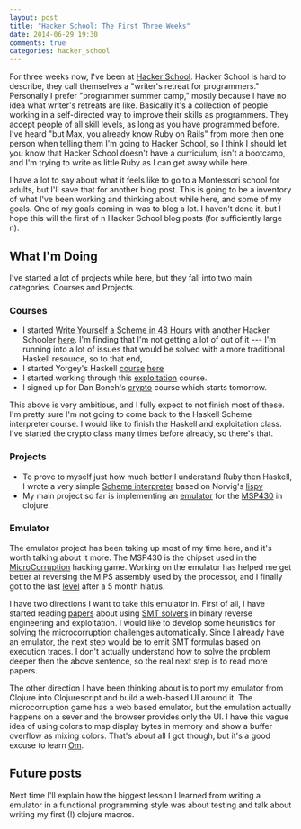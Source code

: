 ```yaml
---
layout: post
title: "Hacker School: The First Three Weeks"
date: 2014-06-29 19:30
comments: true
categories: hacker_school
---
```


For three weeks now, I've been at
[Hacker School](http://hackerschool.com). Hacker School is hard to
describe, they call themselves a "writer's retreat for programmers."
Personally I prefer "programmer summer camp," mostly because I have no
idea what writer's retreats are like. Basically it's a collection of
people working in a self-directed way to improve their skills as
programmers. They accept people of all skill levels, as long as you
have programmed before.  I've heard "but Max, you already know Ruby on
Rails" from more then one person when telling them I'm going to Hacker
School, so I think I should let you know that Hacker School doesn't
have a curriculum, isn't a bootcamp, and I'm trying to write as little
Ruby as I can get away while here.

I have a lot to say about what it feels like to go to a Montessori
school for adults, but I'll save that for another blog post. This is
going to be a inventory of what I've been working and thinking about
while here, and some of my goals. One of my goals coming in was to
blog a lot. I haven't done it, but I hope this will the first of n
Hacker School blog posts (for sufficiently large n).

## What I'm Doing

I've started a lot of projects while here, but they fall into two main categories. Courses and Projects.

### Courses
* I started [Write Yourself a Scheme in 48 Hours](https://en.wikibooks.org/wiki/Write_Yourself_a_Scheme_in_48_Hours) with another Hacker Schooler [here](https://github.com/mveytsman/scheme48). I'm finding that I'm not getting a lot of out of it --- I'm running into a lot of issues that would be solved with a more traditional Haskell resource, so to that end,
* I started Yorgey's Haskell [course](http://www.cis.upenn.edu/~cis194/) [here](https://github.com/mveytsman/scheme48)
* I started working through this [exploitation](http://www.trailofbits.com/training/assured_exploitation/) course.
* I signed up for Dan Boneh's [crypto](https://www.coursera.org/course/crypto) course which starts tomorrow.

This above is very ambitious, and I fully expect to not finish most of these. I'm pretty sure I'm not going to come back to the Haskell Scheme interpreter course. I would like to finish the Haskell and exploitation class. I've started the crypto class many times before already, so there's that.

### Projects
* To prove to myself just how much better I understand Ruby then Haskell, I wrote a very simple [Scheme interpreter](https://github.com/mveytsman/rubbyskeme) based on Norvig's [lispy](http://norvig.com/lispy.html)
* My main project so far is implementing an [emulator](https://github.com/mveytsman/emm-ess-pee) for the [MSP430](https://en.wikipedia.org/wiki/TI_MSP430) in clojure.

### Emulator
The emulator project has been taking up most of my time here, and it's worth talking about it more. The MSP430 is the chipset
used in the [MicroCorruption](https://microcorruption.com/) hacking
game. Working on the emulator has helped me get better at reversing the MIPS assembly used by the processor, and I finally got to the last [level](https://microcorruption.com/profile/96) after a 5 month hiatus.

I have two directions I want to take this emulator in. First of all, I have started reading [papers](https://www.usenix.org/system/files/conference/woot12/woot12-final26.pdf) about using [SMT solvers](https://en.wikipedia.org/wiki/Satisfiability_Modulo_Theories) in binary reverse engineering and exploitation. I would like to develop some heuristics for solving the microcorruption challenges automatically. Since I already have an emulator, the next step would be to emit SMT formulas based on execution traces. I don't actually understand how to solve the problem deeper then the above sentence, so the real next step is to read more papers.

The other direction I have been thinking about is to port my emulator from Clojure into Clojurescript and build a web-based UI around it. The microcorruption game has a web based emulator, but the emulation actually happens on a sever and the browser provides only the UI. I have this vague idea of using colors to map display bytes in memory and show a buffer overflow as mixing colors. That's about all I got though, but it's a good excuse to learn [Om](https://github.com/swannodette/om).

## Future posts
Next time I'll explain how the biggest lesson I learned from writing a emulator in a functional programming style was about testing and talk about writing my first (!) clojure macros.


